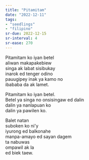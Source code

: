 ```yaml
---
title: "Pitamitam"
date: "2022-12-11"
tags:
- "seedlings"
- "filipino"
sr-due: 2022-12-15
sr-interval: 4
sr-ease: 270
---
```


Pitamitam ko iyan betel  
aliwan makapakebiew  
singa ak labat sisibukay  
inarok ed tenger odino  
pauugipey inak ya kamo no  
ibababa da ak lamet.  

Pitamitam ko iyan betel.  
Betel ya singa no onsisingaw ed dalin  
dalin ya nanlapuan ko  
dalin ya pawilen ko.  

Balet natan  
suboken ko ni'y  
iyurong ed balkonahe  
manpa-amayo ed sayan dagem  
ta nabuwas  
ompawil ak la  
ed biek taew.  